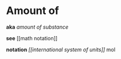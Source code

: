 # Amount of

**aka** _amount of substance_

**see** [[math notation]]

**notation** _[[international system of units]]_ $\text{mol}$
